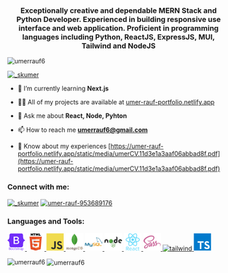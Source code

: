 <h3 align="center">Exceptionally creative and dependable MERN Stack and Python Developer. Experienced in building responsive use interface and web application. Proficient in programming languages including Python, ReactJS, ExpressJS, MUI, Tailwind and NodeJS</h3>

<p align="left"> <img src="https://komarev.com/ghpvc/?username=umerrauf6&label=Profile%20views&color=0e75b6&style=flat" alt="umerrauf6" /> </p>


<p align="left"> <a href="https://twitter.com/_skumer" target="blank"><img src="https://img.shields.io/twitter/follow/_skumer?logo=twitter&style=for-the-badge" alt="_skumer" /></a> </p>

- 🌱 I’m currently learning **Next.js**

- 👨‍💻 All of my projects are available at [umer-rauf-portfolio.netlify.app](umer-rauf-portfolio.netlify.app)

- 💬 Ask me about **React, Node, Pyhton**

- 📫 How to reach me **umerrauf6@gmail.com**

- 📄 Know about my experiences [https://umer-rauf-portfolio.netlify.app/static/media/umerCV.11d3e1a3aaf06abbad8f.pdf](https://umer-rauf-portfolio.netlify.app/static/media/umerCV.11d3e1a3aaf06abbad8f.pdf)

<h3 align="left">Connect with me:</h3>
<p align="left">
<a href="https://twitter.com/_skumer" target="blank"><img align="center" src="https://raw.githubusercontent.com/rahuldkjain/github-profile-readme-generator/master/src/images/icons/Social/twitter.svg" alt="_skumer" height="30" width="40" /></a>
<a href="https://linkedin.com/in/umer-rauf-953689176" target="blank"><img align="center" src="https://raw.githubusercontent.com/rahuldkjain/github-profile-readme-generator/master/src/images/icons/Social/linked-in-alt.svg" alt="umer-rauf-953689176" height="30" width="40" /></a>
</p>

<h3 align="left">Languages and Tools:</h3>
<p align="left"> <a href="https://getbootstrap.com" target="_blank" rel="noreferrer"> <img src="https://raw.githubusercontent.com/devicons/devicon/master/icons/bootstrap/bootstrap-plain-wordmark.svg" alt="bootstrap" width="40" height="40"/> </a> <a href="https://www.w3.org/html/" target="_blank" rel="noreferrer"> <img src="https://raw.githubusercontent.com/devicons/devicon/master/icons/html5/html5-original-wordmark.svg" alt="html5" width="40" height="40"/> </a> <a href="https://developer.mozilla.org/en-US/docs/Web/JavaScript" target="_blank" rel="noreferrer"> <img src="https://raw.githubusercontent.com/devicons/devicon/master/icons/javascript/javascript-original.svg" alt="javascript" width="40" height="40"/> </a> <a href="https://www.mongodb.com/" target="_blank" rel="noreferrer"> <img src="https://raw.githubusercontent.com/devicons/devicon/master/icons/mongodb/mongodb-original-wordmark.svg" alt="mongodb" width="40" height="40"/> </a> <a href="https://www.mysql.com/" target="_blank" rel="noreferrer"> <img src="https://raw.githubusercontent.com/devicons/devicon/master/icons/mysql/mysql-original-wordmark.svg" alt="mysql" width="40" height="40"/> </a> <a href="https://nodejs.org" target="_blank" rel="noreferrer"> <img src="https://raw.githubusercontent.com/devicons/devicon/master/icons/nodejs/nodejs-original-wordmark.svg" alt="nodejs" width="40" height="40"/> </a> <a href="https://reactjs.org/" target="_blank" rel="noreferrer"> <img src="https://raw.githubusercontent.com/devicons/devicon/master/icons/react/react-original-wordmark.svg" alt="react" width="40" height="40"/> </a> <a href="https://sass-lang.com" target="_blank" rel="noreferrer"> <img src="https://raw.githubusercontent.com/devicons/devicon/master/icons/sass/sass-original.svg" alt="sass" width="40" height="40"/> </a> <a href="https://tailwindcss.com/" target="_blank" rel="noreferrer"> <img src="https://www.vectorlogo.zone/logos/tailwindcss/tailwindcss-icon.svg" alt="tailwind" width="40" height="40"/> </a> <a href="https://www.typescriptlang.org/" target="_blank" rel="noreferrer"> <img src="https://raw.githubusercontent.com/devicons/devicon/master/icons/typescript/typescript-original.svg" alt="typescript" width="40" height="40"/> </a> </p>

<p><img align="left" src="https://github-readme-stats.vercel.app/api/top-langs?username=umerrauf6&show_icons=true&locale=en&layout=compact" alt="umerrauf6" /></p>

<p>&nbsp;<img align="center" src="https://github-readme-stats.vercel.app/api?username=umerrauf6&show_icons=true&locale=en" alt="umerrauf6" /></p>

